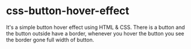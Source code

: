 # css-button-hover-effect
It's a simple button hover effect using HTML &amp; CSS. There is a button and the button outside have a border, whenever you hover the button you see the border gone full width of button.
